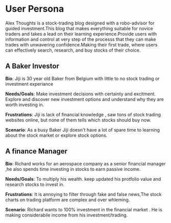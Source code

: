 # User Persona

<!-- some introduction -->

Alex Thoughts is a stock-trading blog designed with a
robo-advisor for guided investment.This blog that makes everything
suitable for novice traders and takes a lead on their learning
experience.Provide users with information and control at very step of the
processs that they can make trades with unwavering confidence.Making their first
trade, where users can effectively search, research, and buy stocks of their
choice.

<!-- a persona -->

## A Baker Investor

**Bio**: Jiji is 30 year old Baker from Belgium with little to no stock trading
or investment experiance

**Needs/Goals**: Make investment decisions with certainty and excitment. Explore
and discover new investment options and understand why they are worth investing
in.

**Frustrations**: Jiji is lack of financial knowledge , saw tons of stock
trading websites online, but none of them tells which stocks should buy now.

**Scenario**: As a busy Baker Jiji doesn't have a lot of spare time to learning
about the stock market or explore stock options.

## A finance Manager

**Bio**: Richard works for an aerospace company as a senior financial manager
,he also spends time investing in stocks to earn passive income.

**Needs/Goals**: To multiply his wealth. keep updated his protfolio value and
research stocks to invest in.

**Frustrations**: It is annoying to filter through fake and false news,The stock
charts on trading platform are complex and over whleming.

**Scenario**: Richard wants to 100% investment in the financial market . He is
making considerabile income from his investment/trading.
